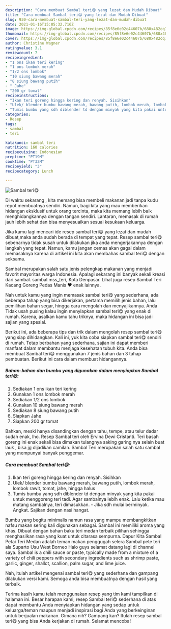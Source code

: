 ```yaml
---
description: "Cara membuat Sambal teri😋 yang lezat dan Mudah Dibuat"
title: "Cara membuat Sambal teri😋 yang lezat dan Mudah Dibuat"
slug: 930-cara-membuat-sambal-teri-yang-lezat-dan-mudah-dibuat
date: 2021-01-16T15:05:32.716Z
image: https://img-global.cpcdn.com/recipes/85f8e6e02c44607b/680x482cq70/sambal-teri😋-foto-resep-utama.jpg
thumbnail: https://img-global.cpcdn.com/recipes/85f8e6e02c44607b/680x482cq70/sambal-teri😋-foto-resep-utama.jpg
cover: https://img-global.cpcdn.com/recipes/85f8e6e02c44607b/680x482cq70/sambal-teri😋-foto-resep-utama.jpg
author: Christine Wagner
ratingvalue: 3.1
reviewcount: 7
recipeingredient:
- "1 ons ikan teri kering"
- "1 ons lombok merah"
- "1/2 ons lombok"
- "10 siung bawang merah"
- "8 siung bawang putih"
- " Jahe"
- "200 gr tomat"
recipeinstructions:
- "Ikan teri goreng hingga kering dan renyah. Sisihkan"
- "Ulek/ blender bumbu bawang merah, bawang putih, lombok merah, lombok rawit, tomat, jahe, hingga halus"
- "Tumis bumbu yang sdh diblender td dengan minyak yang kita pakai untuk menggoreng teri tadi. Agar sambalnya lebih enak. Lalu ketika mau matang sambalnya, teri dimasukkan.  Jika sdh mulai berminyak. Angkat. Sajikan dengan nasi hangat."
categories:
- Resep
tags:
- sambal
- teri

katakunci: sambal teri 
nutrition: 160 calories
recipecuisine: Indonesian
preptime: "PT19M"
cooktime: "PT32M"
recipeyield: "3"
recipecategory: Lunch

---
```



![Sambal teri😋](https://img-global.cpcdn.com/recipes/85f8e6e02c44607b/680x482cq70/sambal-teri😋-foto-resep-utama.jpg)

Di waktu  sekarang , kita memang bisa membeli makanan jadi tanpa kudu repot membuatnya sendiri. Namun, bagi kita yang mau memberikan hidangan eksklusif untuk orang tercinta, maka kita memang lebih baik menghidangkannya dengan tangan sendiri. Lantaran, memasak di rumah jauh lebih sehat dan bisa menyesuaikan sesuai kesukaan keluarga.

Jika kamu lagi mencari ide resep sambal teri😋 yang lezat dan mudah dibuat,maka anda sudah berada di tempat yang tepat. Resep sambal teri😋  sebenarnya tidak susah untuk dilakukan jika anda mengerjakannya dengan langkah yang tepat. Namun, kamu jangan cemas akan gagal dalam memasaknya 
karena di artikel ini kita akan membahas sambal teri😋 dengan seksama.  

Sambal merupakan salah satu jenis pelengkap makanan yang menjadi favorit mayoritas warga Indonesia. Apalagi sekarang ini banyak sekali kreasi dari sambal. sambal.mss_teri, Kota Denpasar. Lihat juga resep Sambal Teri Kacang Goreng Pedas Manis ❤ enak lainnya.

Nah untuk kamu yang ingin memasak sambal teri😋 yang sederhana, ada beberapa tahap yang bisa dikerjakan, pertama memilih jenis bahan, lalu pemilihan bahan segar, hingga cara mengolah dan menyajikannya. Anda Tidak usah pusing kalau ingin menyiapkan sambal teri😋 yang enak di rumah. Karena, asalkan kamu  tahu triknya, maka hidangan ini bisa jadi sajian yang spesial.

Berikut ini, ada beberapa tips dan trik dalam mengolah resep sambal teri😋 yang siap dihidangkan. Kali ini, yuk kita coba siapkan sambal teri😋 sendiri di rumah. Tetap berbahan yang sederhana, sajian ini dapat memberi manfaat dalam membantu menjaga kesehatan tubuh kita. Anda bisa membuat Sambal teri😋 menggunakan 7 jenis bahan dan 3 tahap pembuatan. Berikut ini cara dalam membuat hidangannya.

<!--inarticleads1-->

##### Bahan-bahan dan bumbu yang digunakan dalam menyiapkan Sambal teri😋:

1. Sediakan 1 ons ikan teri kering
1. Gunakan 1 ons lombok merah
1. Sediakan 1/2 ons lombok
1. Gunakan 10 siung bawang merah
1. Sediakan 8 siung bawang putih
1. Siapkan  Jahe
1. Siapkan 200 gr tomat


Bahkan, meski hanya disandingkan dengan tahu, tempe, atau telur dadar sudah enak, lho. Resep Sambal teri oleh Ervina Dewi Cristanti. Teri basah goreng ini enak sekali bisa dimakan tulangnya saking garing nya selain buat lauk , bisa jg dijadikan camilan. Sambal Teri merupakan salah satu sambal yang mempunyai banyak penggemar. 

<!--inarticleads2-->

##### Cara membuat Sambal teri😋:

1. Ikan teri goreng hingga kering dan renyah. Sisihkan
1. Ulek/ blender bumbu bawang merah, bawang putih, lombok merah, lombok rawit, tomat, jahe, hingga halus
1. Tumis bumbu yang sdh diblender td dengan minyak yang kita pakai untuk menggoreng teri tadi. Agar sambalnya lebih enak. Lalu ketika mau matang sambalnya, teri dimasukkan.  - Jika sdh mulai berminyak. Angkat. Sajikan dengan nasi hangat.


Bumbu yang begitu minimalis namun rasa yang mampu membangkitkan nafsu makan sering kali digunakan sebagai. Sambal ini memiliki aroma yang khas. Dibuat dengan bahan baku teri medan terbaik pilihan sehingga menghasilkan rasa yang kuat untuk citarasa sempurna. Dapur Kita Sambal Petai Teri Medan adalah teman makan penggugah selera Sambal pete teri ala Suparto Usu West Borneo Halo guys selamat datang lagi di channel saya. Sambal is a chili sauce or paste, typically made from a mixture of a variety of chili peppers with secondary ingredients such as shrimp paste, garlic, ginger, shallot, scallion, palm sugar, and lime juice. 

Nah, itulah artikel mengenai  sambal teri😋  yang sederhana dan gampang dilakukan versi kami. Semoga anda bisa membuatnya dengan hasil yang terbaik. 

Terima kasih kamu telah menggunakan resep yang tim kami tampilkan di halaman ini. Besar harapan kami, resep  Sambal teri😋 sederhana di atas dapat membantu Anda menyiapkan hidangan yang sedap untuk keluarga/teman maupun menjadi inspirasi bagi Anda yang berkeinginan untuk berjualan makanan. Gimana nih? Gampang kan? Itulah resep sambal teri😋 yang bisa Anda kerjakan di rumah. Selamat mencoba!

